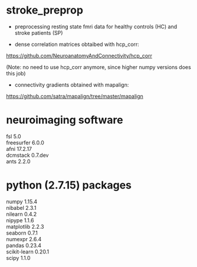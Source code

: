 # stroke_preprop

- preprocessing resting state fmri data for healthy controls (HC) and stroke patients (SP)

- dense correlation matrices obtaibed with hcp_corr:

https://github.com/NeuroanatomyAndConnectivity/hcp_corr

(Note: no need to use hcp_corr anymore, since higher numpy versions does this job)

- connectivity gradients obtained with mapalign:
 
https://github.com/satra/mapalign/tree/master/mapalign

# neuroimaging software

fsl 5.0  
freesurfer 6.0.0  
afni 17.2.17  
dcmstack 0.7.dev  
ants 2.2.0  

# python (2.7.15) packages

numpy 1.15.4  
nibabel 2.3.1  
nilearn 0.4.2  
nipype 1.1.6  
matplotlib 2.2.3  
seaborn 0.7.1  
numexpr 2.6.4  
pandas 0.23.4  
scikit-learn 0.20.1  
scipy 1.1.0  

